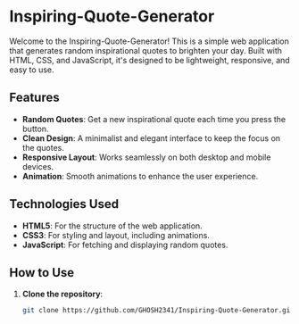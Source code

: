 # Inspiring-Quote-Generator

Welcome to the Inspiring-Quote-Generator! This is a simple web application that generates random inspirational quotes to brighten your day. Built with HTML, CSS, and JavaScript, it's designed to be lightweight, responsive, and easy to use.

## Features

- **Random Quotes**: Get a new inspirational quote each time you press the button.
- **Clean Design**: A minimalist and elegant interface to keep the focus on the quotes.
- **Responsive Layout**: Works seamlessly on both desktop and mobile devices.
- **Animation**: Smooth animations to enhance the user experience.

## Technologies Used

- **HTML5**: For the structure of the web application.
- **CSS3**: For styling and layout, including animations.
- **JavaScript**: For fetching and displaying random quotes.

## How to Use

1. **Clone the repository**:
   ```bash
   git clone https://github.com/GHOSH2341/Inspiring-Quote-Generator.git
